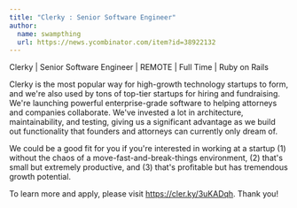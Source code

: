 ```yaml
---
title: "Clerky : Senior Software Engineer"
author:
  name: swampthing
  url: https://news.ycombinator.com/item?id=38922132
---
```

Clerky | Senior Software Engineer | REMOTE | Full Time | Ruby on Rails

Clerky is the most popular way for high-growth technology startups to form, and we&#x27;re also used by tons of top-tier startups for hiring and fundraising. We&#x27;re launching powerful enterprise-grade software to helping attorneys and companies collaborate. We&#x27;ve invested a lot in architecture, maintainability, and testing, giving us a significant advantage as we build out functionality that founders and attorneys can currently only dream of.

We could be a good fit for you if you&#x27;re interested in working at a startup (1) without the chaos of a move-fast-and-break-things environment, (2) that&#x27;s small but extremely productive, and (3) that&#x27;s profitable but has tremendous growth potential.

To learn more and apply, please visit <a href="https:&#x2F;&#x2F;cler.ky&#x2F;3uKADqh" rel="nofollow">https:&#x2F;&#x2F;cler.ky&#x2F;3uKADqh</a>. Thank you!
